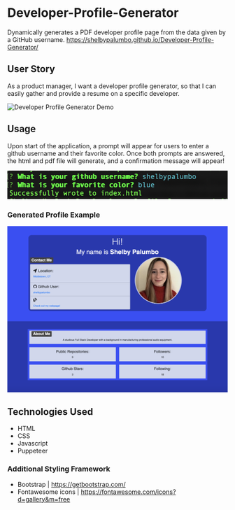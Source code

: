# Developer-Profile-Generator

Dynamically generates a PDF developer profile page from the data given by a GitHub username.
https://shelbypalumbo.github.io/Developer-Profile-Generator/

## User Story

As a product manager, I want a developer profile generator, so that I can easily gather and provide a resume on a specific developer.

![Developer Profile Generator Demo](DEVPROGEN.gif)

## Usage

Upon start of the application, a prompt will appear for users to enter a github username and their favorite color. Once both prompts are answered, the html and pdf file will generate, and a confirmation message will appear!

![Prompt Message](prompt.png)

### Generated Profile Example

![Dev Profile](profileImg.png)

## Technologies Used

- HTML
- CSS
- Javascript
- Puppeteer

### Additional Styling Framework

- Bootstrap | https://getbootstrap.com/
- Fontawesome icons | https://fontawesome.com/icons?d=gallery&m=free
